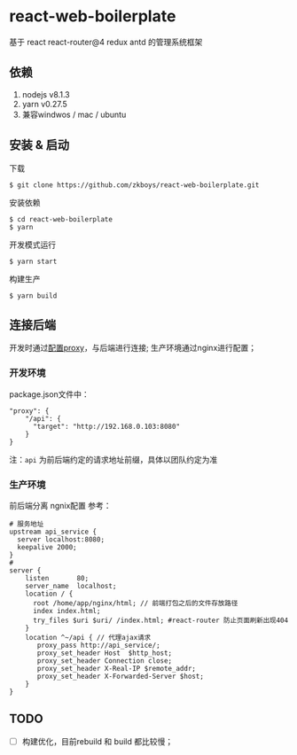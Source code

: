 # react-web-boilerplate

基于 react react-router@4 redux antd 的管理系统框架

## 依赖
1. nodejs v8.1.3
1. yarn v0.27.5
1. 兼容windwos / mac / ubuntu

## 安装 & 启动

下载
```
$ git clone https://github.com/zkboys/react-web-boilerplate.git
```

安装依赖
```
$ cd react-web-boilerplate
$ yarn
```

开发模式运行
```
$ yarn start
```

构建生产
```
$ yarn build
```

## 连接后端
开发时通过[配置proxy](https://github.com/facebookincubator/create-react-app/blob/master/packages/react-scripts/template/README.md#configuring-the-proxy-manually)，与后端进行连接;
生产环境通过nginx进行配置；

### 开发环境
package.json文件中：
```
"proxy": {
    "/api": {
      "target": "http://192.168.0.103:8080"
    }
}
```
注：`api` 为前后端约定的请求地址前缀，具体以团队约定为准

### 生产环境
前后端分离 ngnix配置 参考：
```
# 服务地址
upstream api_service {
  server localhost:8080;
  keepalive 2000;
}
#
server {
    listen       80;
    server_name  localhost;
    location / {
      root /home/app/nginx/html; // 前端打包之后的文件存放路径
      index index.html;
      try_files $uri $uri/ /index.html; #react-router 防止页面刷新出现404
    }
    location ^~/api { // 代理ajax请求
       proxy_pass http://api_service/;
       proxy_set_header Host  $http_host;
       proxy_set_header Connection close;
       proxy_set_header X-Real-IP $remote_addr;
       proxy_set_header X-Forwarded-Server $host;
    }
}
```

## TODO

- [ ] 构建优化，目前rebuild 和 build 都比较慢；
